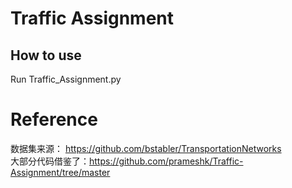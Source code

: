 # Traffic Assignment
## How to use
Run Traffic_Assignment.py 
# Reference
数据集来源： https://github.com/bstabler/TransportationNetworks  
大部分代码借鉴了：https://github.com/prameshk/Traffic-Assignment/tree/master